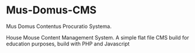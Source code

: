 # Mus-Domus-CMS
Mus Domus Contentus Procuratio Systema.

House Mouse Content Management System.
A simple flat file CMS build for education purposes, build with PHP and Javascript 
